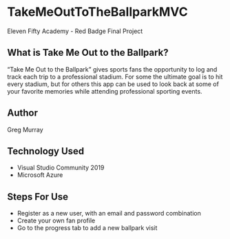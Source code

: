 # TakeMeOutToTheBallparkMVC
Eleven Fifty Academy - Red Badge Final Project

## What is Take Me Out to the Ballpark?
“Take Me Out to the Ballpark” gives sports fans the opportunity to log and track each trip to a professional stadium. For some the ultimate goal is to hit every stadium, but for others this app can be used to look back at some of your favorite memories while attending professional sporting events.

## Author
Greg Murray

## Technology Used

* Visual Studio Community 2019
* Microsoft Azure

## Steps For Use
* Register as a new user, with an email and password combination
* Create your own fan profile
* Go to the progress tab to add a new ballpark visit
